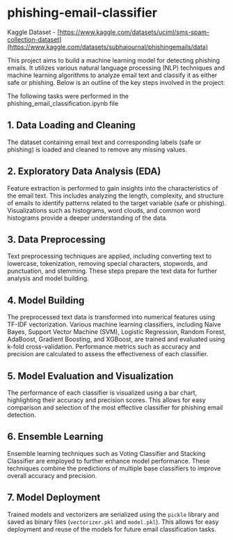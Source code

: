 # phishing-email-classifier

Kaggle Dataset - [https://www.kaggle.com/datasets/uciml/sms-spam-collection-dataset](https://www.kaggle.com/datasets/subhajournal/phishingemails/data)

This project aims to build a  machine learning model for detecting phishing emails. It utilizes various natural language processing (NLP) techniques and machine learning algorithms to analyze email text and classify it as either safe or phishing. Below is an outline of the key steps involved in the project:

The following tasks were performed in the phishing_email_classification.ipynb file

## 1. Data Loading and Cleaning
The dataset containing email text and corresponding labels (safe or phishing) is loaded and cleaned to remove any missing values.
## 2. Exploratory Data Analysis (EDA)
Feature extraction is performed to gain insights into the characteristics of the email text. This includes analyzing the length, complexity, and structure of emails to identify patterns related to the target variable (safe or phishing). Visualizations such as histograms, word clouds, and common word histograms provide a deeper understanding of the data.

## 3. Data Preprocessing
Text preprocessing techniques are applied, including converting text to lowercase, tokenization, removing special characters, stopwords, and punctuation, and stemming. These steps prepare the text data for further analysis and model building.

## 4. Model Building
The preprocessed text data is transformed into numerical features using TF-IDF vectorization. Various machine learning classifiers, including Naive Bayes, Support Vector Machine (SVM), Logistic Regression, Random Forest, AdaBoost, Gradient Boosting, and XGBoost, are trained and evaluated using k-fold cross-validation. Performance metrics such as accuracy and precision are calculated to assess the effectiveness of each classifier.

## 5. Model Evaluation and Visualization
The performance of each classifier is visualized using a bar chart, highlighting their accuracy and precision scores. This allows for easy comparison and selection of the most effective classifier for phishing email detection.

## 6. Ensemble Learning
Ensemble learning techniques such as Voting Classifier and Stacking Classifier are employed to further enhance model performance. These techniques combine the predictions of multiple base classifiers to improve overall accuracy and precision.

## 7. Model Deployment
Trained models and vectorizers are serialized using the `pickle` library and saved as binary files (`vectorizer.pkl` and `model.pkl`). This allows for easy deployment and reuse of the models for future email classification tasks.
